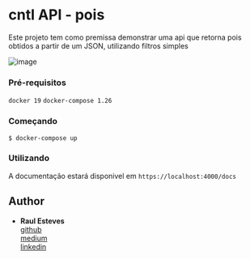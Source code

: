 # cntl API - pois

Este projeto tem como premissa demonstrar uma api que retorna pois obtidos a partir de um JSON, utilizando filtros simples

![image](https://user-images.githubusercontent.com/33439320/90095216-5ee79900-dd06-11ea-94ea-41ddaafd3115.png)

### Pré-requisitos

`docker 19`
`docker-compose 1.26`

### Começando

`$ docker-compose up`

### Utilizando

A documentação estará disponivel em `https://localhost:4000/docs`

## Author

* **Raul Esteves**    
[github](https://github.com/PurpleBooth)   
[medium](https://medium.com/@raullesteves)    
[linkedin](https://www.linkedin.com/in/raul-esteves-677107160/)
